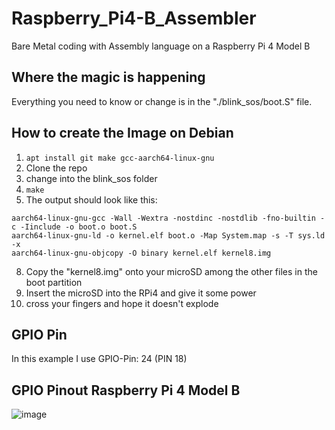 # Raspberry_Pi4-B_Assembler
Bare Metal coding with Assembly language on a Raspberry Pi 4 Model B

## Where the magic is happening
Everything you need to know or change is in the "./blink_sos/boot.S" file.

## How to create the Image on Debian
1. `apt install git make gcc-aarch64-linux-gnu`
3. Clone the repo
4. change into the blink_sos folder
5. `make`
6. The output should look like this:
```
aarch64-linux-gnu-gcc -Wall -Wextra -nostdinc -nostdlib -fno-builtin -c -Iinclude -o boot.o boot.S
aarch64-linux-gnu-ld -o kernel.elf boot.o -Map System.map -s -T sys.ld -x
aarch64-linux-gnu-objcopy -O binary kernel.elf kernel8.img
```
8. Copy the "kernel8.img" onto your microSD among the other files in the boot partition
9. Insert the microSD into the RPi4 and give it some power
10. cross your fingers and hope it doesn't explode

## GPIO Pin
In this example I use GPIO-Pin: 24 (PIN 18)

## GPIO Pinout Raspberry Pi 4 Model B
![image](https://user-images.githubusercontent.com/16921197/193692633-cc902dd9-8fec-4a7b-8da9-2976f49ef299.png)
